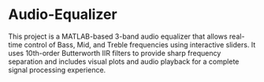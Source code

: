 # Audio-Equalizer
This project is a MATLAB-based 3-band audio equalizer that allows real-time control of Bass, Mid, and Treble frequencies using interactive sliders. It uses 10th-order Butterworth IIR filters to provide sharp frequency separation and includes visual plots and audio playback for a complete signal processing experience.
